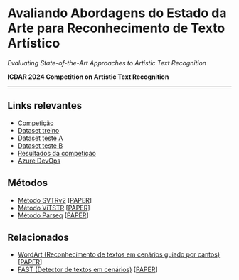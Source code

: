 # Avaliando Abordagens do Estado da Arte para Reconhecimento de Texto Artístico

*Evaluating State-of-the-Art Approaches to Artistic Text Recognition*

**ICDAR 2024 Competition on Artistic Text Recognition**

---

## Links relevantes
- [Competição](https://sites.google.com/view/icdar-2024-competition-wordart/)
- [Dataset treino](https://drive.google.com/file/d/1Lq6xKNbD7Kvs-i1myJPmwBLLG5YnoM9N/view)
- [Dataset teste A](https://drive.google.com/file/d/15tkLbdXYzIILVWIg4kqjPMJ51p-vD2Ej/view)
- [Dataset teste B](https://drive.google.com/file/d/1Q7kAqFITGntZAn-HuCh8vQpHTpDkPSAH/view)
- [Resultados da competição](https://codalab.lisn.upsaclay.fr/competitions/17182#participate)
- [Azure DevOps](https://dev.azure.com/pucpr-estudantes/prj-bcc-8u-e07)

## Métodos
- [Método SVTRv2](https://github.com/Topdu/OpenOCR/blob/main/configs/rec/svtrv2/readme.md) [[PAPER](https://arxiv.org/pdf/2411.15858)]
- [Método ViTSTR](https://github.com/kwon-evan/ViTSTR) [[PAPER](https://arxiv.org/pdf/2105.08582)]
- [Método Parseq](https://github.com/baudm/parseq) [[PAPER](https://arxiv.org/pdf/2207.06966)]

## Relacionados
- [WordArt (Reconhecimento de textos em cenários guiado por cantos)](https://github.com/xdxie/WordArt) [[PAPER](https://arxiv.org/pdf/2208.00438)]
- [FAST (Detector de textos em cenários)](https://github.com/czczup/FAST) [[PAPER](https://arxiv.org/pdf/2111.02394)]
